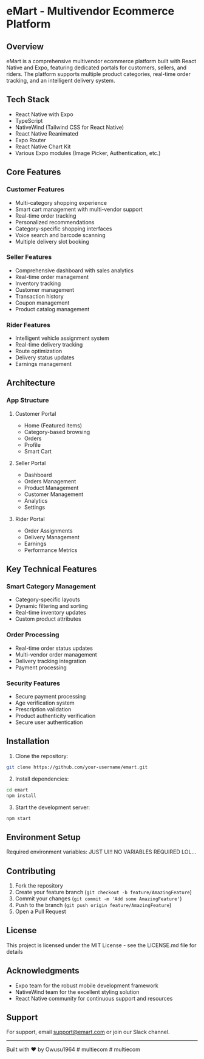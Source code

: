 # eMart - Multivendor Ecommerce Platform

## Overview
eMart is a comprehensive multivendor ecommerce platform built with React Native and Expo, featuring dedicated portals for customers, sellers, and riders. The platform supports multiple product categories, real-time order tracking, and an intelligent delivery system.

## Tech Stack
- React Native with Expo
- TypeScript
- NativeWind (Tailwind CSS for React Native)
- React Native Reanimated
- Expo Router
- React Native Chart Kit
- Various Expo modules (Image Picker, Authentication, etc.)

## Core Features

### Customer Features
- Multi-category shopping experience
- Smart cart management with multi-vendor support
- Real-time order tracking
- Personalized recommendations
- Category-specific shopping interfaces
- Voice search and barcode scanning
- Multiple delivery slot booking

### Seller Features
- Comprehensive dashboard with sales analytics
- Real-time order management
- Inventory tracking
- Customer management
- Transaction history
- Coupon management
- Product catalog management

### Rider Features
- Intelligent vehicle assignment system
- Real-time delivery tracking
- Route optimization
- Delivery status updates
- Earnings management

## Architecture

### App Structure
1. Customer Portal
   - Home (Featured items)
   - Category-based browsing
   - Orders
   - Profile
   - Smart Cart

2. Seller Portal
   - Dashboard
   - Orders Management
   - Product Management
   - Customer Management
   - Analytics
   - Settings

3. Rider Portal
   - Order Assignments
   - Delivery Management
   - Earnings
   - Performance Metrics

## Key Technical Features

### Smart Category Management
- Category-specific layouts
- Dynamic filtering and sorting
- Real-time inventory updates
- Custom product attributes

### Order Processing
- Real-time order status updates
- Multi-vendor order management
- Delivery tracking integration
- Payment processing

### Security Features
- Secure payment processing
- Age verification system
- Prescription validation
- Product authenticity verification
- Secure user authentication

## Installation

1. Clone the repository:
```bash
git clone https://github.com/your-username/emart.git
```

2. Install dependencies:
```bash
cd emart
npm install
```

3. Start the development server:
```bash
npm start
```

## Environment Setup
Required environment variables:
JUST UI!! NO VARIABLES REQUIRED LOL...

## Contributing
1. Fork the repository
2. Create your feature branch (`git checkout -b feature/AmazingFeature`)
3. Commit your changes (`git commit -m 'Add some AmazingFeature'`)
4. Push to the branch (`git push origin feature/AmazingFeature`)
5. Open a Pull Request

## License
This project is licensed under the MIT License - see the LICENSE.md file for details

## Acknowledgments
- Expo team for the robust mobile development framework
- NativeWind team for the excellent styling solution
- React Native community for continuous support and resources

## Support
For support, email support@emart.com or join our Slack channel.

---

Built with ❤️ by Owusu1964
#   m u l t i e c o m  
 #   m u l t i e c o m  
 